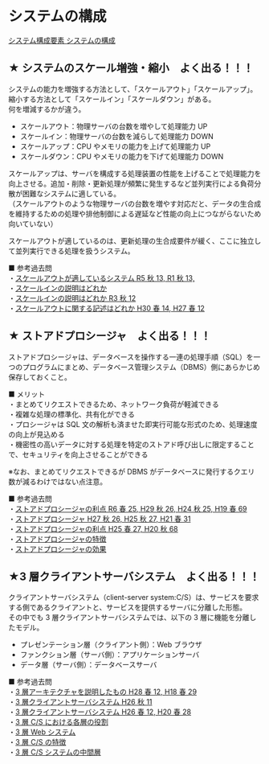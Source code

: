 # システムの構成

[システム構成要素 システムの構成](https://www.ap-siken.com/index_te.html#4_1)

## ★ システムのスケール増強・縮小　よく出る！！！

システムの能力を増強する方法として、「スケールアウト」「スケールアップ」。縮小する方法として「スケールイン」「スケールダウン」がある。  
何を増減するかが違う。

- スケールアウト：物理サーバの台数を増やして処理能力 UP
- スケールイン：物理サーバの台数を減らして処理能力 DOWN
- スケールアップ：CPU やメモリの能力を上げて処理能力 UP
- スケールダウン：CPU やメモリの能力を下げて処理能力 DOWN

スケールアップは、サーバを構成する処理装置の性能を上げることで処理能力を向上させる。追加・削除・更新処理が頻繁に発生するなど並列実行による負荷分散が困難なシステムに適している。  
（スケールアウトのような物理サーバの台数を増やす対応だと、データの生合成を維持するための処理や排他制御による遅延など性能の向上につながらないため向いていない）

スケールアウトが適しているのは、更新処理の生合成要件が緩く、ここに独立して並列実行できる処理を扱うシステム。

■ 参考過去問  
・[スケールアウトが適しているシステム R5 秋 13, R1 秋 13, ](https://www.ap-siken.com/kakomon/05_aki/q13.html)  
・[スケールインの説明はどれか](https://www.ap-siken.com/kakomon/05_haru/q13.html)  
・[スケールインの説明はどれか R3 秋 12](https://www.ap-siken.com/kakomon/03_aki/q12.html)  
・[スケールアウトに関する記述はどれか H30 春 14, H27 春 12](https://www.ap-siken.com/kakomon/30_haru/q14.html)

## ★ ストアドプロシージャ　よく出る！！！

ストアドプロシージャは、データベースを操作する一連の処理手順（SQL）を一つのプログラムにまとめ、データベース管理システム（DBMS）側にあらかじめ保存しておくこと。

■ メリット  
・まとめてリクエストできるため、ネットワーク負荷が軽減できる  
・複雑な処理の標準化、共有化ができる  
・プロシージャは SQL 文の解析も済ませた即実行可能な形式のため、処理速度の向上が見込める  
・機密性の高いデータに対する処理を特定のストアド呼び出しに限定することで、セキュリティを向上させることができる

※なお、まとめてリクエストできるが DBMS がデータベースに発行するクエリ数が減るわけではない点注意。

■ 参考過去問  
・[ストアドプロシージャの利点 R6 春 25, H29 秋 26, H24 秋 25, H19 春 69](https://www.ap-siken.com/kakomon/06_haru/q25.html)  
・[ストアドプロシージャ H27 秋 26, H25 秋 27, H21 春 31](https://www.ap-siken.com/kakomon/27_aki/q26.html)  
・[ストアドプロシージャの利点 H25 春 27, H20 秋 68](https://www.ap-siken.com/kakomon/25_haru/q27.html)  
・[ストアドプロシージャの特徴](https://www.ap-siken.com/kakomon/19_aki/q69.html)  
・[ストアドプロシージャの効果](https://www.ap-siken.com/kakomon/17_haru/q28.html)

## ★3 層クライアントサーバシステム　よく出る！！！

クライアントサーバシステム（client-server system:C/S）は、サービスを要求する側であるクライアントと、サービスを提供するサーバに分離した形態。  
その中でも 3 層クライアントサーバシステムでは、以下の 3 層に機能を分離したモデル。

- プレゼンテーション層（クライアント側）：Web ブラウザ
- ファンクション層（サーバ側）：アプリケーションサーバ
- データ層（サーバ側）：データベースサーバ

■ 参考過去問  
・[3 層アーキテクチャを説明したもの H28 春 12, H18 春 29](https://www.ap-siken.com/kakomon/28_haru/q12.html)  
・[3 層クライアントサーバシステム H26 秋 11](https://www.ap-siken.com/kakomon/26_aki/q11.html)  
・[3 層クライアントサーバシステム H26 春 12, H20 春 28](https://www.ap-siken.com/kakomon/26_haru/q12.html)  
・[3 層 C/S における各層の役割](https://www.ap-siken.com/kakomon/25_haru/q13.html)  
・[3 層 Web システム](https://www.ap-siken.com/kakomon/23_toku/q15.html)  
・[3 層 C/S の特徴](https://www.ap-siken.com/kakomon/19_haru/q29.html)  
・[3 層 C/S システムの中間層](https://www.ap-siken.com/kakomon/17_aki/q29.html)
